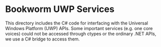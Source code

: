 # Bookworm UWP Services

This directory includes the C# code for interfacing with the Universal Windows Platform (UWP) APIs. Some important services (e.g. one core voices) could not be accessed through ctypes or the ordinary .NET APIs, we use a C# bridge to access them.
